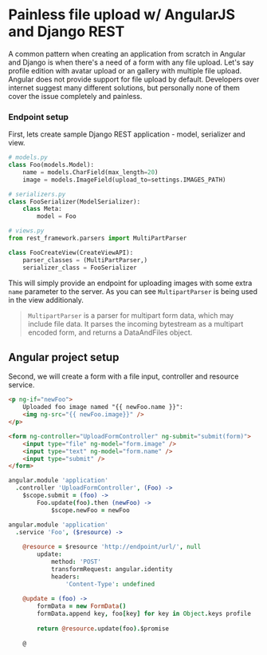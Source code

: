 # Painless file upload w/ AngularJS and Django REST

A common pattern when creating an application from scratch in Angular and Django is when there's a need of a form with any file upload. Let's say profile edition with avatar upload or an gallery with multiple file upload. Angular does not provide support for file upload by default. Developers over internet suggest many different solutions, but personally none of them cover the issue completely and painless.

### Endpoint setup

First, lets create sample Django REST application - model, serializer and view.

```python
# models.py
class Foo(models.Model):
    name = models.CharField(max_length=20)
    image = models.ImageField(upload_to=settings.IMAGES_PATH)
```

```python
# serializers.py
class FooSerializer(ModelSerializer):
    class Meta:
        model = Foo
```
```python        
# views.py
from rest_framework.parsers import MultiPartParser

class FooCreateView(CreateViewAPI):
    parser_classes = (MultiPartParser,)
    serializer_class = FooSerializer
```

This will simply provide an endpoint for uploading images with some extra ```name``` parameter to the server. As you can see ```MultipartParser``` is being used in the view additionaly.

> ```MultipartParser``` is a parser for multipart form data, which may include file data. It parses the incoming bytestream as a multipart encoded form, and returns a DataAndFiles object.

## Angular project setup

Second, we will create a form with a file input, controller and resource service.

```html
<p ng-if="newFoo">
    Uploaded foo image named "{{ newFoo.name }}":
    <img ng-src="{{ newFoo.image}}" />
</p>

<form ng-controller="UploadFormController" ng-submit="submit(form)">
    <input type="file" ng-model="form.image" />
    <input type="text" ng-model="form.name" />
    <input type="submit" />
</form>
```
```coffeescript
angular.module 'application'
  .controller 'UploadFormController', (Foo) ->
    $scope.submit = (foo) ->
        Foo.update(foo).then (newFoo) ->
            $scope.newFoo = newFoo
```
```coffeescript
angular.module 'application'
  .service 'Foo', ($resource) ->
    
    @resource = $resource 'http://endpoint/url/', null
        update:
            method: 'POST'
            transformRequest: angular.identity
            headers:
                'Content-Type': undefined
                
    @update = (foo) ->
        formData = new FormData()
        formData.append key, foo[key] for key in Object.keys profile
        
        return @resource.update(foo).$promise
        
    @
```
